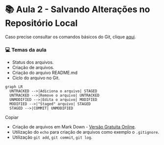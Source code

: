 # :books: Aula 2 - Salvando Alterações no Repositório Local

Caso precise consultar os comandos básicos do Git, clique [aqui](./Aula%200%20-%20Estrutura%20Git%20-%20Comandos%20Básicos.md).

### :computer: Temas da aula

- Status dos arquivos.
- Criação de arquivos.
- Criação do arquivo README.md
- Ciclo do arquivo no Git.

```mermaid
graph LR
  UNTRACKED -->|Adiciona o arquivo| STAGED
  UNTRACKED -->|Remove o arquivo| UNTRACKED
  UNMODIFIED -->|Edita o arquivo| MODIFIED
  MODIFIED -->|"Staged" arquivo| STAGED
  STAGED -->|COMMIT| UNMODIFIED
```

Copiar

- Criação de arquivos em Mark Down - [Versão Gratuita Online](https://readme.so/pt).
- Utilização do `echo` para criação de arquivos como exemplo o `.gitignore`.
- Utilização `git add`, `git commit`, `git log`.